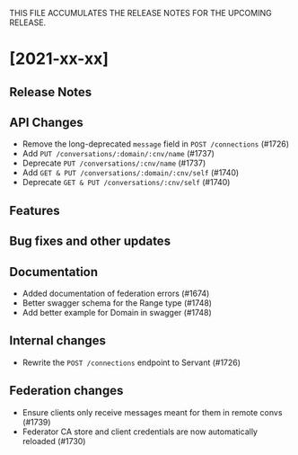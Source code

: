 THIS FILE ACCUMULATES THE RELEASE NOTES FOR THE UPCOMING RELEASE.

# [2021-xx-xx]

## Release Notes

## API Changes

* Remove the long-deprecated `message` field in `POST /connections` (#1726)
* Add `PUT /conversations/:domain/:cnv/name` (#1737)
* Deprecate `PUT /conversations/:cnv/name` (#1737)
* Add `GET & PUT /conversations/:domain/:cnv/self` (#1740)
* Deprecate `GET & PUT /conversations/:cnv/self` (#1740)

## Features

## Bug fixes and other updates

## Documentation

* Added documentation of federation errors (#1674)
* Better swagger schema for the Range type (#1748)
* Add better example for Domain in swagger (#1748)

## Internal changes

* Rewrite the `POST /connections` endpoint to Servant (#1726)

## Federation changes

* Ensure clients only receive messages meant for them in remote convs (#1739)
* Federator CA store and client credentials are now automatically reloaded (#1730)
